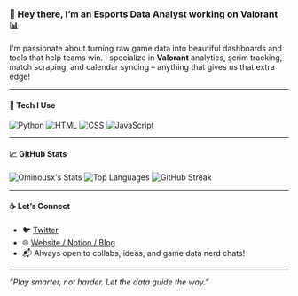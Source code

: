 ### 👋 Hey there, I’m an Esports Data Analyst working on Valorant 📊

I'm passionate about turning raw game data into beautiful dashboards and tools that help teams win. I specialize in **Valorant** analytics, scrim tracking, match scraping, and calendar syncing – anything that gives us that extra edge!

---

#### 🧰 Tech I Use

![Python](https://img.shields.io/badge/-Python-3776AB?style=flat-square&logo=python&logoColor=white)
![HTML](https://img.shields.io/badge/-HTML5-E34F26?style=flat-square&logo=html5&logoColor=white)
![CSS](https://img.shields.io/badge/-CSS3-1572B6?style=flat-square&logo=css3)
![JavaScript](https://img.shields.io/badge/-JavaScript-F7DF1E?style=flat-square&logo=javascript&logoColor=black)

---

#### 📈 GitHub Stats

![Ominousx's Stats](https://github-readme-stats.vercel.app/api?username=Ominousx&theme=vue-dark&show_icons=true&hide_border=true&count_private=true)
![Top Languages](https://github-readme-stats.vercel.app/api/top-langs/?username=Ominousx&layout=compact&theme=vue-dark&hide_border=true)
![GitHub Streak](https://streak-stats.demolab.com?user=Ominousx&theme=vue-dark&hide_border=true)

---

#### ☕ Let’s Connect

- 🐦 [Twitter](https://twitter.com/_SushantJha)
- 🌐 [Website / Notion / Blog](https://medium.com/@_SushantJha)
- 📬 Always open to collabs, ideas, and game data nerd chats!

---

_“Play smarter, not harder. Let the data guide the way.”_
